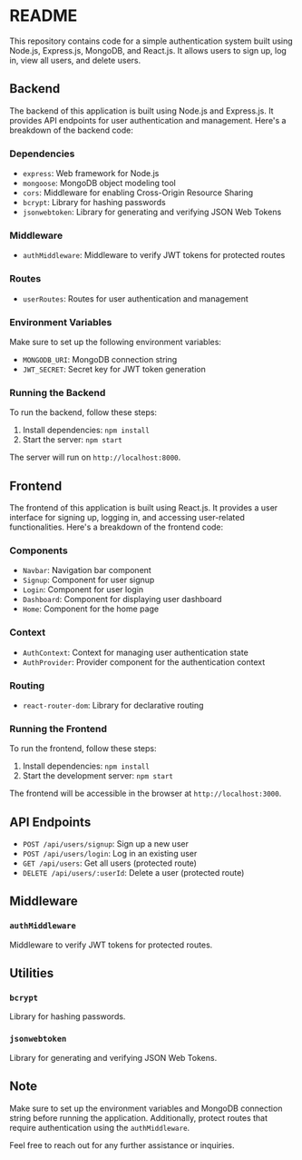 # README

This repository contains code for a simple authentication system built using Node.js, Express.js, MongoDB, and React.js. It allows users to sign up, log in, view all users, and delete users.

## Backend

The backend of this application is built using Node.js and Express.js. It provides API endpoints for user authentication and management. Here's a breakdown of the backend code:

### Dependencies

- `express`: Web framework for Node.js
- `mongoose`: MongoDB object modeling tool
- `cors`: Middleware for enabling Cross-Origin Resource Sharing
- `bcrypt`: Library for hashing passwords
- `jsonwebtoken`: Library for generating and verifying JSON Web Tokens

### Middleware

- `authMiddleware`: Middleware to verify JWT tokens for protected routes

### Routes

- `userRoutes`: Routes for user authentication and management

### Environment Variables

Make sure to set up the following environment variables:

- `MONGODB_URI`: MongoDB connection string
- `JWT_SECRET`: Secret key for JWT token generation

### Running the Backend

To run the backend, follow these steps:

1. Install dependencies: `npm install`
2. Start the server: `npm start`

The server will run on `http://localhost:8000`.

## Frontend

The frontend of this application is built using React.js. It provides a user interface for signing up, logging in, and accessing user-related functionalities. Here's a breakdown of the frontend code:

### Components

- `Navbar`: Navigation bar component
- `Signup`: Component for user signup
- `Login`: Component for user login
- `Dashboard`: Component for displaying user dashboard
- `Home`: Component for the home page

### Context

- `AuthContext`: Context for managing user authentication state
- `AuthProvider`: Provider component for the authentication context

### Routing

- `react-router-dom`: Library for declarative routing

### Running the Frontend

To run the frontend, follow these steps:

1. Install dependencies: `npm install`
2. Start the development server: `npm start`

The frontend will be accessible in the browser at `http://localhost:3000`.

## API Endpoints

- `POST /api/users/signup`: Sign up a new user
- `POST /api/users/login`: Log in an existing user
- `GET /api/users`: Get all users (protected route)
- `DELETE /api/users/:userId`: Delete a user (protected route)

## Middleware

### `authMiddleware`

Middleware to verify JWT tokens for protected routes.

## Utilities

### `bcrypt`

Library for hashing passwords.

### `jsonwebtoken`

Library for generating and verifying JSON Web Tokens.

## Note

Make sure to set up the environment variables and MongoDB connection string before running the application. Additionally, protect routes that require authentication using the `authMiddleware`.

Feel free to reach out for any further assistance or inquiries.
